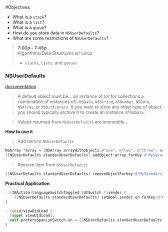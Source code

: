 #Objectives
* What is a `stack`?
* What is a `list`?  
* What is a `queue`?
* How do you store data in `NSUserDefaults`?
* What are some restrictions of `NSUserDefaults`?

> **7:00p - 7:45p**  
> Algorithms/Data Structures w/ Linus
> * `stacks`, `lists`, and `queues`

### NSUserDefaults
[documentation](https://developer.apple.com/library/mac/documentation/Cocoa/Reference/Foundation/Classes/NSUserDefaults_Class/)
> A default object must be... an instance of (or for collections a combination of instances of): `NSData`, `NSString`, `NSNumber`, `NSDate`, `NSArray`, or `NSDictionary`. If you want to store any other type of object, you should typically archive it to create an instance of `NSData`.

> Values returned from `NSUserDefaults` are *immutable*...

**How to use it**

> Add item to `NSUserDefaults`

```objective-c
NSArray *array = [NSArray arrayWithObjects:@"one", @"two", @"three", nil];
[[NSUserDefaults standardUserDefaults] addObject:array forKey:@"MySavedArrayKey"];
```

> Remove item from `NSUserDefaults`
```objective-c
[[NSUserDefaults standardUserDefaults] removeObjectForKey:@"MySavedArrayKey"];
```

**Practical Application**
```objective-c
- (IBAction)languageSwitchToggled:(UISwitch *)sender {
    [[NSUserDefaults standardUserDefaults] setBool:sender.on forKey:@"UserPrefersSpanishKey"];
}

- (void)viewDidLoad {
  [super viewDidLoad];
  self.prefersSpanishSwitch.on = [[NSUserDefaults standardUserDefaults] boolForKey:@"UserPrefersSpanishKey"];
}
```
